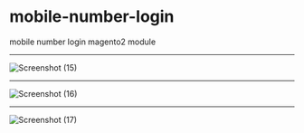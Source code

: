 # mobile-number-login
mobile number login magento2 module
___
![Screenshot (15)](https://user-images.githubusercontent.com/39663362/202660932-018d4144-7917-4c1b-babe-150ff77077ba.png)
___

![Screenshot (16)](https://user-images.githubusercontent.com/39663362/202661050-5d638313-493d-4b14-8861-451a9ef2ac70.png)
___
![Screenshot (17)](https://user-images.githubusercontent.com/39663362/202661096-19898b5a-7e3c-49b4-b4e2-732ed2f12b46.png)
